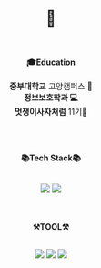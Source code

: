 <div align="center">

# 👋 <br>

</div>

<br>
<div align="center">

**🎓Education**<br><br>
**중부대학교** 고양캠퍼스 🏫<br>
**정보보호학과 💻**<br>
**멋쟁이사자처럼** 11기🦁<br>

</div>

<br>
<br>
<div align="center">

**📚Tech Stack📚**

</div>
<br>

<div align="center">
	<img src="https://img.shields.io/badge/Java-007396?style=flat&logo=java&logoColor=white" />
    <img src="https://img.shields.io/badge/Spring Boot-6DB33F?style=flat&logo=SpringBoot&logoColor=white" />
</div>

<br>
<br>

<div align="center">

**⚒️TOOL⚒️**

</div>

<br>

<div align="center">
	<img src="https://img.shields.io/badge/Github-181717?style=flat&logo=github&logoColor=white"/>
    <img src="https://img.shields.io/badge/IntelliJ IDEA-000000?style=flat&logo=intellijidea&logoColor=white" />
    <img src="https://img.shields.io/badge/visualstudiocode-007ACC?style=flat&logo=visualstudiocode&logoColor=white" />
<div>
